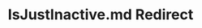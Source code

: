 ---
title: IsJustInactive.md Redirect
redirect_to: /Pages/StereoKit/BtnStateExtensions/IsJustInactive.html
---